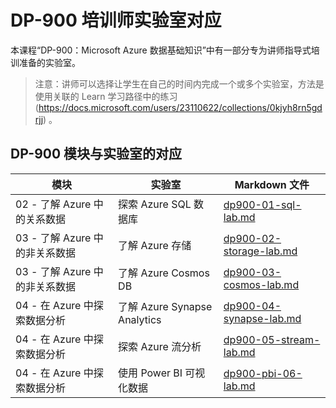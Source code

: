 # <a name="dp-900-trainer-lab-mapping"></a>DP-900 培训师实验室对应

本课程“DP-900：Microsoft Azure 数据基础知识”中有一部分专为讲师指导式培训准备的实验室。 

> 注意：讲师可以选择让学生在自己的时间内完成一个或多个实验室，方法是使用关联的 Learn 学习路径中的练习 (https://docs.microsoft.com/users/23110622/collections/0kjyh8rn5gdrjj) 。 

## <a name="dp-900-module-mapping-to-labs"></a>DP-900 模块与实验室的对应

| 模块 | 实验室 | Markdown 文件 |
| --- | --- | --- |
| 02 - 了解 Azure 中的关系数据 | 探索 Azure SQL 数据库 | [dp900-01-sql-lab.md](https://github.com/MicrosoftLearning/DP-900T00A-Azure-Data-Fundamentals/blob/master/Instructions/Labs/dp900-01-sql-lab.md) |
| 03 - 了解 Azure 中的非关系数据 | 了解 Azure 存储 | [dp900-02-storage-lab.md](https://github.com/MicrosoftLearning/DP-900T00A-Azure-Data-Fundamentals/blob/master/Instructions/Labs/dp900-02-storage-lab.md) |
| 03 - 了解 Azure 中的非关系数据| 了解 Azure Cosmos DB  | [dp900-03-cosmos-lab.md](https://github.com/MicrosoftLearning/DP-900T00A-Azure-Data-Fundamentals/blob/master/Instructions/Labs/dp900-03-cosmos-lab.md) |
| 04 - 在 Azure 中探索数据分析 | 了解 Azure Synapse Analytics | [dp900-04-synapse-lab.md](https://github.com/MicrosoftLearning/DP-900T00A-Azure-Data-Fundamentals/blob/master/Instructions/Labs/dp900-04-synapse-lab.md) |
| 04 - 在 Azure 中探索数据分析 | 探索 Azure 流分析 | [dp900-05-stream-lab.md](https://github.com/MicrosoftLearning/DP-900T00A-Azure-Data-Fundamentals/blob/master/Instructions/Labs/dp900-05-stream-lab.md) |
| 04 - 在 Azure 中探索数据分析 | 使用 Power BI 可视化数据 | [dp900-pbi-06-lab.md](https://github.com/MicrosoftLearning/DP-900T00A-Azure-Data-Fundamentals/blob/master/Instructions/Labs/dp900-pbi-06-lab.md) |
